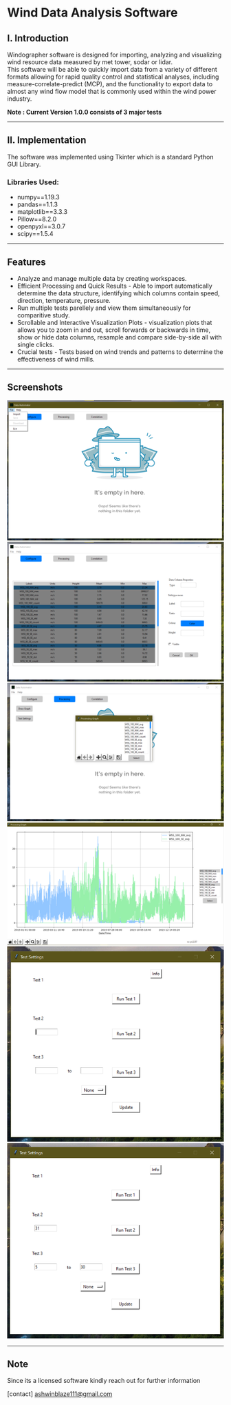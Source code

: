 # Wind Data Analysis Software

## I. Introduction

Windographer software is designed for importing, analyzing and visualizing wind resource data measured by met tower, sodar or lidar.<br/>
This software will be able to quickly import data from a variety of different formats allowing for rapid quality control and statistical analyses, including measure-correlate-predict (MCP), and the functionality to export data to almost any wind flow model that is commonly used within the wind power industry.

<b>Note : </b>
<b>Current Version 1.0.0 consists of 3 major tests </b>

<hr></hr>
<h2>II. Implementation</h2>

The software was implemented using Tkinter which is a standard Python GUI Library.

<h3><b>Libraries Used:</b></h3>

- numpy==1.19.3
- pandas==1.1.3
- matplotlib==3.3.3
- Pillow==8.2.0
- openpyxl==3.0.7
- scipy==1.5.4

<hr></hr>
<h2>Features</h2>

- Analyze and manage multiple data by creating workspaces.
- Efficient Processing and Quick Results - Able to import automatically determine the data structure, identifying which columns contain speed, direction, temperature, pressure.
- Run multiple tests parellely and view them simultaneously for comparitive study.
- Scrollable and Interactive Visualization Plots - visualization plots that allows you to zoom in and out, scroll forwards or backwards in time, show or hide data columns, resample and compare side-by-side all with single clicks.
- Crucial tests - Tests based on wind trends and patterns to determine the effectiveness of wind mills.

<hr/>
<h2>Screenshots</h2>
<img src="https://github.com/sinking8/Wind-Data-Analysis-Software/blob/main/screenshots/1.png"/>
<img src="https://github.com/sinking8/Wind-Data-Analysis-Software/blob/main/screenshots/2.png"/>
<img src="https://github.com/sinking8/Wind-Data-Analysis-Software/blob/main/screenshots/3.png"/>
<img src="https://github.com/sinking8/Wind-Data-Analysis-Software/blob/main/screenshots/4.png"/>
<img src="https://github.com/sinking8/Wind-Data-Analysis-Software/blob/main/screenshots/5.png"/>
<img src="https://github.com/sinking8/Wind-Data-Analysis-Software/blob/main/screenshots/6.png"/>




<hr>
<h2>Note</h2>

Since its a licensed software kindly reach out for further information

[contact] ashwinblaze111@gmail.com
